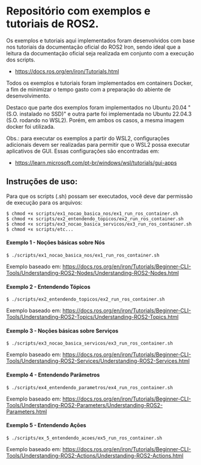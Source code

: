 # Repositório com exemplos e tutoriais de ROS2.

Os exemplos e tutoriais aqui implementados foram desenvolvidos com base nos tutoriais 
da documentação oficial do ROS2 Iron, sendo ideal que a leitura da documentação oficial 
seja realizada em conjunto com a execução dos scripts.

- https://docs.ros.org/en/iron/Tutorials.html

Todos os exemplos e tutoriais foram implementados em containers Docker, a fim 
de minimizar o tempo gasto com a preparação do abiente de desenvolvimento.

Destaco que parte dos exemplos foram implementados no Ubuntu 20.04 "(S.O. instalado no SSD)" 
e outra parte foi implementada no Ubuntu 22.04.3 (S.O. rodando no WSL2). Porém, em ambos 
os casos, a mesma imagem docker foi utilizada.

Obs.: para executar os exemplos a partir do WSL2, configurações adicionais devem ser 
realizadas para permitir que o WSL2 possa executar aplicativos de GUI. Essas configurações 
são encontradas em: 

- https://learn.microsoft.com/pt-br/windows/wsl/tutorials/gui-apps

## Instruções de uso:

Para que os scripts (.sh) possam ser executados, você deve dar permissão de execução para os arquivos:

    $ chmod +x scripts/ex1_nocao_basica_nos/ex1_run_ros_container.sh
    $ chmod +x scripts/ex2_entendendo_topicos/ex2_run_ros_container.sh
    $ chmod +x scripts/ex3_nocao_basica_servicos/ex3_run_ros_container.sh
    $ chmod +x scripts/etc...

#### Exemplo 1 - Noções básicas sobre Nós

    $ ./scripts/ex1_nocao_basica_nos/ex1_run_ros_container.sh

Exemplo baseado em:
https://docs.ros.org/en/iron/Tutorials/Beginner-CLI-Tools/Understanding-ROS2-Nodes/Understanding-ROS2-Nodes.html


#### Exemplo 2 - Entendendo Tópicos

    $ ./scripts/ex2_entendendo_topicos/ex2_run_ros_container.sh

Exemplo baseado em:
https://docs.ros.org/en/iron/Tutorials/Beginner-CLI-Tools/Understanding-ROS2-Topics/Understanding-ROS2-Topics.html


#### Exemplo 3 - Noções básicas sobre Serviços

    $ ./scripts/ex3_nocao_basica_servicos/ex3_run_ros_container.sh

Exemplo baseado em:
https://docs.ros.org/en/iron/Tutorials/Beginner-CLI-Tools/Understanding-ROS2-Services/Understanding-ROS2-Services.html


#### Exemplo 4 - Entendendo Parâmetros

    $ ./scripts/ex4_entendendo_parametros/ex4_run_ros_container.sh

Exemplo baseado em:
https://docs.ros.org/en/iron/Tutorials/Beginner-CLI-Tools/Understanding-ROS2-Parameters/Understanding-ROS2-Parameters.html


#### Exemplo 5 - Entendendo Ações

    $ ./scripts/ex_5_entendendo_acoes/ex5_run_ros_container.sh

Exemplo baseado em:
https://docs.ros.org/en/iron/Tutorials/Beginner-CLI-Tools/Understanding-ROS2-Actions/Understanding-ROS2-Actions.html